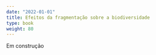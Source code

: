 ```yaml
---
date: "2022-01-01"
title: Efeitos da fragmentação sobre a biodiversidade
type: book
weight: 80
---
```


Em construção

